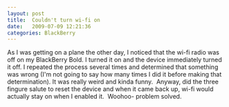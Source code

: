 ```yaml
---
layout: post
title:  Couldn't turn wi-fi on
date:   2009-07-09 12:21:36
categories: BlackBerry
---
```

As I was getting on a plane the other day, I noticed that the wi-fi radio was off on my BlackBerry Bold. I turned it on and the device immediately turned it off. I repeated the process several times and determined that something was wrong (I'm not going to say how many times I did it before making that determination). It was really weird and kinda funny.  Anyway, did the three fingure salute to reset the device and when it came back up, wi-fi would actually stay on when I enabled it.  Woohoo- problem solved.